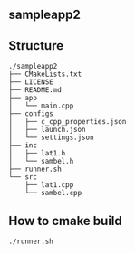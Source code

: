 ## sampleapp2

## Structure

```
./sampleapp2
├── CMakeLists.txt
├── LICENSE
├── README.md
├── app
│   └── main.cpp
├── configs
│   ├── c_cpp_properties.json
│   ├── launch.json
│   └── settings.json
├── inc
│   ├── lat1.h
│   └── sambel.h
├── runner.sh
└── src
    ├── lat1.cpp
    └── sambel.cpp
```

## How to cmake build

```
./runner.sh
```
